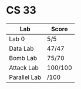 # CS 33

| Lab | Score |
| ------- | ----- |
| Lab 0 | 5/5  |
| Data Lab | 47/47  |
| Bomb Lab | 75/70  |
| Attack Lab | 100/100  |
| Parallel Lab | /100  |
